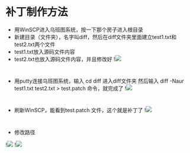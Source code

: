 # 补丁制作方法
- 用WinSCP进入乌班图系统，按一下那个房子进入根目录
- 新建目录（文件夹），名字叫diff，然后在diff文件夹里面建立test1.txt和test2.txt两个文件
- test1.txt放入源码文件内容
- test2.txt也放入源码文件内容，并且修改好
!<img src="https://github.com/danshui-git/shuoming/blob/master/doc/x001.png" />

#
- 用putty连接乌班图系统，输入 cd diff  进入diff文件夹
然后输入 diff -Naur test1.txt test2.txt > test.patch 命令，就完成了
!<img src="https://github.com/danshui-git/shuoming/blob/master/doc/x004.png" />
#
- 刷新WinSCP，能看到test.patch 文件，这个就是补丁了
!<img src="https://github.com/danshui-git/shuoming/blob/master/doc/x002.png" />
#
- 修改路径

!<img src="https://github.com/danshui-git/shuoming/blob/master/doc/x003.png" />
!<img src="https://github.com/danshui-git/shuoming/blob/master/doc/x005.png" />

